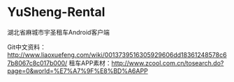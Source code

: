 # YuSheng-Rental
湖北省麻城市宇圣租车Android客户端

Git中文资料：http://www.liaoxuefeng.com/wiki/0013739516305929606dd18361248578c67b8067c8c017b000/
租车APP素材：http://www.zcool.com.cn/tosearch.do?page=0&world=%E7%A7%9F%E8%BD%A6APP

